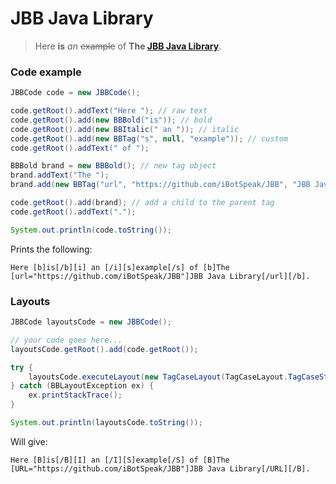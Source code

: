 # JBB Java Library

> Here **is** _an_ ~~example~~ of **The [JBB Java Library](https://github.com/iBotSpeak/JBB)**.

### Code example

```java
JBBCode code = new JBBCode();

code.getRoot().addText("Here "); // raw text
code.getRoot().add(new BBBold("is")); // bold
code.getRoot().add(new BBItalic(" an ")); // italic
code.getRoot().add(new BBTag("s", null, "example")); // custom
code.getRoot().addText(" of ");

BBBold brand = new BBBold(); // new tag object
brand.addText("The ");
brand.add(new BBTag("url", "https://github.com/iBotSpeak/JBB", "JBB Java Library")); // custom tag with an attribute

code.getRoot().add(brand); // add a child to the parent tag
code.getRoot().addText(".");

System.out.println(code.toString());
```

Prints the following:

```bbcode
Here [b]is[/b][i] an [/i][s]example[/s] of [b]The [url="https://github.com/iBotSpeak/JBB"]JBB Java Library[/url][/b].
```

### Layouts

```java
JBBCode layoutsCode = new JBBCode();

// your code goes here...
layoutsCode.getRoot().add(code.getRoot());

try {
    layoutsCode.executeLayout(new TagCaseLayout(TagCaseLayout.TagCaseState.UPPER_CASE));
} catch (BBLayoutException ex) {
    ex.printStackTrace();
}

System.out.println(layoutsCode.toString());
```

Will give:

```bbcode
Here [B]is[/B][I] an [/I][S]example[/S] of [B]The [URL="https://github.com/iBotSpeak/JBB"]JBB Java Library[/URL][/B].
```
